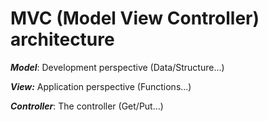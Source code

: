 # MVC (Model View Controller) architecture

**_Model_**: Development perspective (Data/Structure...)

**_View:_** Application perspective (Functions...)

**_Controller_**: The controller (Get/Put...)
